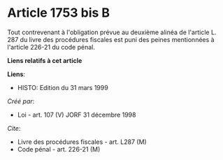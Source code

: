 # Article 1753 bis B

Tout contrevenant à l'obligation prévue au deuxième alinéa de l'article L. 287 du livre des procédures fiscales est puni des
peines mentionnées à l'article 226-21 du code pénal.

**Liens relatifs à cet article**

**Liens**:

  - HISTO: Edition du 31 mars 1999

_Créé par_:

  - Loi - art. 107 (V) JORF 31 décembre 1998

_Cite_:

  - Livre des procédures fiscales - art. L287 (M)
  - Code pénal - art. 226-21 (M)
